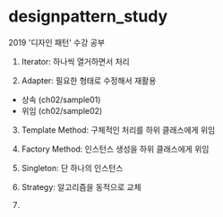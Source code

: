# designpattern_study
2019 '디자인 패턴' 수강 공부
1. Iterator: 하나씩 열거하면서 처리

2. Adapter: 필요한 형태로 수정해서 재활용
- 상속 (ch02/sample01)
- 위임 (ch02/sample02)
3. Template Method: 구체적인 처리를 하위 클래스에게 위임

4. Factory Method: 인스턴스 생성을 하위 클래스에게 위임

5. Singleton: 단 하나의 인스턴스

10. Strategy: 알고리즘을 동적으로 교체

11. 
